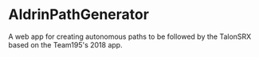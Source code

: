 # AldrinPathGenerator
A web app for creating autonomous paths to be followed by the TalonSRX based on the Team195's 2018 app.